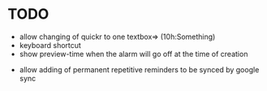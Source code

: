 TODO
==
 - allow changing of quickr to one textbox=> (10h:Something)
 - keyboard shortcut
 - show preview-time when the alarm will go off at the time of creation
 <!--- add audio with notifications-->
 - allow adding of permanent repetitive reminders to be synced by google sync
